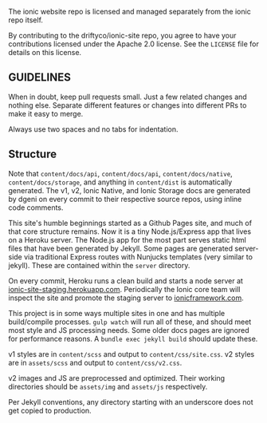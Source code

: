The ionic website repo is licensed and managed separately from the ionic repo itself.

By contributing to the driftyco/ionic-site repo, you agree to have your contributions licensed under the Apache 2.0 license. See the `LICENSE` file for details on this license.

## GUIDELINES

When in doubt, keep pull requests small. Just a few related changes and nothing else. Separate different features or changes into different PRs to make it easy to merge.

Always use two spaces and no tabs for indentation.

## Structure

Note that `content/docs/api`, `content/docs/api`, `content/docs/native`, `content/docs/storage`, and anything in `content/dist` is automatically generated. The v1, v2, Ionic Native, and Ionic Storage docs are generated by dgeni on every commit to their respective source repos, using inline code comments.

This site's humble beginnings started as a Github Pages site, and much of that core structure remains. Now it is a tiny Node.js/Express app that lives on a Heroku server. The Node.js app for the most part serves static html files that have been generated by Jekyll. Some pages are generated server-side via traditional Express routes with Nunjucks templates (very similar to jekyll). These are contained within the `server` directory.

On every commit, Heroku runs a clean build and starts a node server at [ionic-site-staging.herokuapp.com](http://ionic-site-staging.herokuapp.com). Periodically the Ionic core team will inspect the site and promote the staging server to [ionicframework.com](http://ionicframework.com).

This project is in some ways multiple sites in one and has multiple build/compile processes. `gulp watch` will run all of these, and should meet most style and JS processing needs. Some older docs pages are ignored for performance reasons. A `bundle exec jekyll build` should update these.

v1 styles are in `content/scss` and output to `content/css/site.css`. v2 styles are in `assets/scss` and output to `content/css/v2.css`.

v2 images and JS are preprocessed and optimized. Their working directories should be `assets/img` and `assets/js` respectively.

Per Jekyll conventions, any directory starting with an underscore does not get copied to production.
